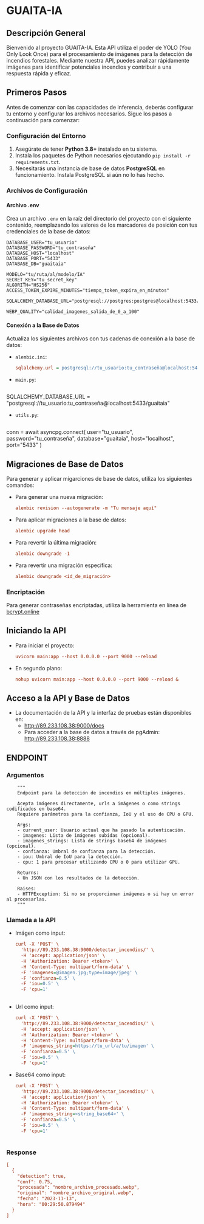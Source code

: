 # GUAITA-IA

## Descripción General

Bienvenido al proyecto GUAITA-IA. Esta API utiliza el poder de YOLO (You Only Look Once) para el procesamiento de imágenes para la detección de incendios forestales. Mediante nuestra API, puedes analizar rápidamente imágenes para identificar potenciales incendios y contribuir a una respuesta rápida y eficaz.

## Primeros Pasos

Antes de comenzar con las capacidades de inferencia, deberás configurar tu entorno y configurar los archivos necesarios. Sigue los pasos a continuación para comenzar:

### Configuración del Entorno

1. Asegúrate de tener **Python 3.8+** instalado en tu sistema.
2. Instala los paquetes de Python necesarios ejecutando `pip install -r requirements.txt`.
3. Necesitarás una instancia de base de datos **PostgreSQL** en funcionamiento. Instala PostgreSQL si aún no lo has hecho.

### Archivos de Configuración

#### Archivo .env

Crea un archivo `.env` en la raíz del directorio del proyecto con el siguiente contenido, reemplazando los valores de los marcadores de posición con tus credenciales de la base de datos:

~~~
DATABASE_USER="tu_usuario"
DATABASE_PASSWORD="tu_contraseña"
DATABASE_HOST="localhost"
DATABASE_PORT="5433"
DATABASE_DB="guaitaia"

MODELO="tu/ruta/al/modelo/IA"
SECRET_KEY="tu_secret_key"
ALGORITH="HS256"
ACCESS_TOKEN_EXPIRE_MINUTES="tiempo_token_expira_en_minutos"

SQLALCHEMY_DATABASE_URL="postgresql://postgres:postgres@localhost:5433/guaitaia"

WEBP_QUALITY="calidad_imagenes_salida_de_0_a_100"

~~~

#### Conexión a la Base de Datos

Actualiza los siguientes archivos con tus cadenas de conexión a la base de datos:

- `alembic.ini`:
  ```ini
  sqlalchemy.url = postgresql://tu_usuario:tu_contraseña@localhost:5433/guaitaia
- `main.py`:
    ```ini
SQLALCHEMY_DATABASE_URL = "postgresql://tu_usuario:tu_contraseña@localhost:5433/guaitaia"

- `utils.py`:
    ```ini
conn = await asyncpg.connect(
    user="tu_usuario",
    password="tu_contraseña",
    database="guaitaia",
    host="localhost",
    port="5433"
)

## Migraciones de Base de Datos

Para generar y aplicar migarciones de base de datos, utiliza los siguientes comandos:
- Para generar una nueva migración:
    ```ini
    alembic revision --autogenerate -m "Tu mensaje aquí"
- Para aplicar migraciones a la base de datos:
    ```ini
    alembic upgrade head
- Para revertir la última migración:
    ```ini
    alembic downgrade -1
- Para revertir una migración específica:
    ```ini
    alembic downgrade <id_de_migración>
    
### Encriptación
Para generar contraseñas encriptadas, utiliza la herramienta en línea de [bcrypt.online](https://bcrypt.online)

## Iniciando la API
- Para iniciar el proyecto:
    ```ini
    uvicorn main:app --host 0.0.0.0 --port 9000 --reload
- En segundo plano:
    ```ini
    nohup uvicorn main:app --host 0.0.0.0 --port 9000 --reload &

## Acceso a la API y Base de Datos
- La documentación de la API y la interfaz de pruebas están disponibles en:
    - <http://89.233.108.38:9000/docs>
    - Para acceder a la base de datos a través de pgAdmin: <http://89.233.108.38:8888>
    
## ENDPOINT

### Argumentos

~~~
    """
    Endpoint para la detección de incendios en múltiples imágenes.

    Acepta imágenes directamente, urls a imágenes o como strings codificados en base64.
    Requiere parámetros para la confianza, IoU y el uso de CPU o GPU.

    Args:
    - current_user: Usuario actual que ha pasado la autenticación.
    - imagenes: Lista de imágenes subidas (opcional).
    - imagenes_strings: Lista de strings base64 de imágenes (opcional).
    - confianza: Umbral de confianza para la detección.
    - iou: Umbral de IoU para la detección.
    - cpu: 1 para procesar utilizando CPU o 0 para utilizar GPU.

    Returns:
    - Un JSON con los resultados de la detección.

    Raises:
    - HTTPException: Si no se proporcionan imágenes o si hay un error al procesarlas.
    """
~~~
### Llamada a la API
- Imágen como input:
    ```ini
    curl -X 'POST' \
      'http://89.233.108.38:9000/detectar_incendios/' \
      -H 'accept: application/json' \
      -H 'Authorization: Bearer <token>' \
      -H 'Content-Type: multipart/form-data' \
      -F 'imagenes=@imagen.jpg;type=image/jpeg' \
      -F 'confianza=0.5' \
      -F 'iou=0.5' \
      -F 'cpu=1'
      
- Url como input:
    ```ini
    curl -X 'POST' \
      'http://89.233.108.38:9000/detectar_incendios/' \
      -H 'accept: application/json' \
      -H 'Authorization: Bearer <token>' \
      -H 'Content-Type: multipart/form-data' \
      -F 'imagenes_string=https://tu_url/a/tu/imagen' \
      -F 'confianza=0.5' \
      -F 'iou=0.5' \
      -F 'cpu=1'
- Base64 como input:
    ```ini
    curl -X 'POST' \
      'http://89.233.108.38:9000/detectar_incendios/' \
      -H 'accept: application/json' \
      -H 'Authorization: Bearer <token>' \
      -H 'Content-Type: multipart/form-data' \
      -F 'imagenes_string=<string_base64>' \
      -F 'confianza=0.5' \
      -F 'iou=0.5' \
      -F 'cpu=1'
      
### Response
```ini
[
  {
    "detection": true,
    "conf": 0.75,
    "procesada": "nombre_archivo_procesado.webp",
    "original": "nombre_archivo_original.webp",
    "fecha": "2023-11-13",
    "hora": "00:29:50.879494"
  }
]
